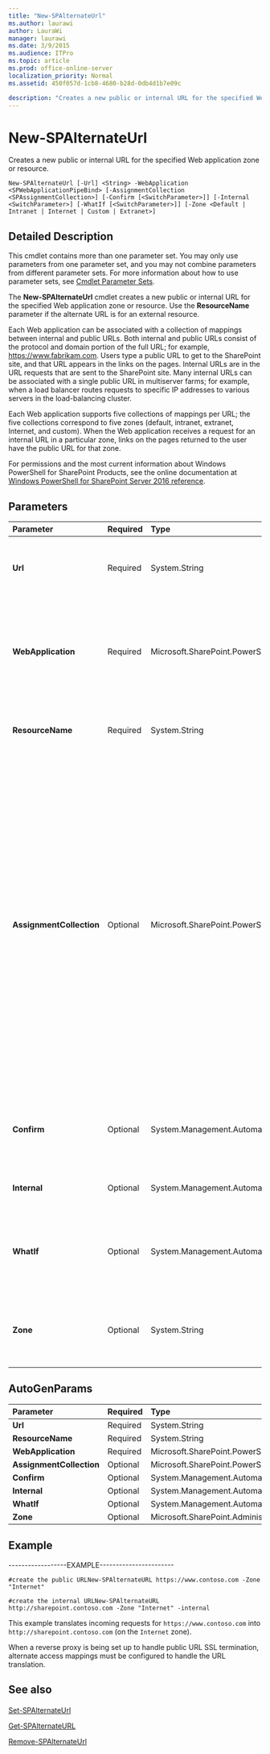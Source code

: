```yaml
---
title: "New-SPAlternateUrl"
ms.author: laurawi
author: LauraWi
manager: laurawi
ms.date: 3/9/2015
ms.audience: ITPro
ms.topic: article
ms.prod: office-online-server
localization_priority: Normal
ms.assetid: 450f057d-1cb8-4680-b28d-0db4d1b7e09c

description: "Creates a new public or internal URL for the specified Web application zone or resource."
---
```


# New-SPAlternateUrl

Creates a new public or internal URL for the specified Web application zone or resource.
  
```
New-SPAlternateUrl [-Url] <String> -WebApplication <SPWebApplicationPipeBind> [-AssignmentCollection <SPAssignmentCollection>] [-Confirm [<SwitchParameter>]] [-Internal <SwitchParameter>] [-WhatIf [<SwitchParameter>]] [-Zone <Default | Intranet | Internet | Custom | Extranet>]
```

## Detailed Description

This cmdlet contains more than one parameter set. You may only use parameters from one parameter set, and you may not combine parameters from different parameter sets. For more information about how to use parameter sets, see [Cmdlet Parameter Sets](https://go.microsoft.com/fwlink/?LinkID=187810).
  
The **New-SPAlternateUrl** cmdlet creates a new public or internal URL for the specified Web application zone or resource. Use the **ResourceName** parameter if the alternate URL is for an external resource. 
  
Each Web application can be associated with a collection of mappings between internal and public URLs. Both internal and public URLs consist of the protocol and domain portion of the full URL; for example, https://www.fabrikam.com. Users type a public URL to get to the SharePoint site, and that URL appears in the links on the pages. Internal URLs are in the URL requests that are sent to the SharePoint site. Many internal URLs can be associated with a single public URL in multiserver farms; for example, when a load balancer routes requests to specific IP addresses to various servers in the load-balancing cluster.
  
Each Web application supports five collections of mappings per URL; the five collections correspond to five zones (default, intranet, extranet, Internet, and custom). When the Web application receives a request for an internal URL in a particular zone, links on the pages returned to the user have the public URL for that zone.
  
For permissions and the most current information about Windows PowerShell for SharePoint Products, see the online documentation at [Windows PowerShell for SharePoint Server 2016 reference](https://go.microsoft.com/fwlink/p/?LinkId=671715).
  
## Parameters

|**Parameter**|**Required**|**Type**|**Description**|
|:-----|:-----|:-----|:-----|
|**Url** <br/> |Required  <br/> |System.String  <br/> |Specifies the public URL that users access to sign in to the Web application.  <br/> The type must be a valid URL, in the form http://server_name.  <br/> |
|**WebApplication** <br/> |Required  <br/> |Microsoft.SharePoint.PowerShell.SPWebApplicationPipeBind  <br/> |Specifies the name, URL, or GUID of the Web application for which to create the mapping.  <br/> The type must be a valid name, URL, in the form WebApplication-1212, http://server_name, or GUID, in the form 1234-5678-9876-0987.  <br/> |
|**ResourceName** <br/> |Required  <br/> |System.String  <br/> |Specifies the resource name, if the alternate URL is for an external resource. If no value is specified, the value is left blank.  <br/> |
|**AssignmentCollection** <br/> |Optional  <br/> |Microsoft.SharePoint.PowerShell.SPAssignmentCollection  <br/> |Manages objects for the purpose of proper disposal. Use of objects, such as **SPWeb** or **SPSite**, can use large amounts of memory and use of these objects in Windows PowerShell scripts requires proper memory management. Using the **SPAssignment** object, you can assign objects to a variable and dispose of the objects after they are needed to free up memory. When **SPWeb**, **SPSite**, or **SPSiteAdministration** objects are used, the objects are automatically disposed of if an assignment collection or the **Global** parameter is not used.  <br/> > [!NOTE]> When the **Global** parameter is used, all objects are contained in the global store. If objects are not immediately used, or disposed of by using the **Stop-SPAssignment** command, an out-of-memory scenario can occur.           |
|**Confirm** <br/> |Optional  <br/> |System.Management.Automation.SwitchParameter  <br/> |Prompts you for confirmation before executing the command. For more information, type the following command: **get-help about_commonparameters** <br/> |
|**Internal** <br/> |Optional  <br/> |System.Management.Automation.SwitchParameter  <br/> |Makes this alternate URL an internal URL. If this parameter is not provided, the URL is a public URL.  <br/> |
|**WhatIf** <br/> |Optional  <br/> |System.Management.Automation.SwitchParameter  <br/> |Displays a message that describes the effect of the command instead of executing the command. For more information, type the following command: **get-help about_commonparameters** <br/> |
|**Zone** <br/> |Optional  <br/> |System.String  <br/> |Specifies one of the five zones with which the alternate URL is associated.  <br/> The type must be a valid zone: **Default**, **Intranet**, **Internet**, **Extranet**, or **Custom**.  <br/> |
   
## AutoGenParams

|**Parameter**|**Required**|**Type**|**Description**|
|:-----|:-----|:-----|:-----|
|**Url** <br/> |Required  <br/> |System.String  <br/> ||
|**ResourceName** <br/> |Required  <br/> |System.String  <br/> ||
|**WebApplication** <br/> |Required  <br/> |Microsoft.SharePoint.PowerShell.SPWebApplicationPipeBind  <br/> ||
|**AssignmentCollection** <br/> |Optional  <br/> |Microsoft.SharePoint.PowerShell.SPAssignmentCollection  <br/> ||
|**Confirm** <br/> |Optional  <br/> |System.Management.Automation.SwitchParameter  <br/> ||
|**Internal** <br/> |Optional  <br/> |System.Management.Automation.SwitchParameter  <br/> ||
|**WhatIf** <br/> |Optional  <br/> |System.Management.Automation.SwitchParameter  <br/> ||
|**Zone** <br/> |Optional  <br/> |Microsoft.SharePoint.Administration.SPUrlZone  <br/> ||
   
## Example

------------------EXAMPLE-----------------------
  
```
#create the public URLNew-SPAlternateURL https://www.contoso.com -Zone "Internet"
```

```
#create the internal URLNew-SPAlternateURL http://sharepoint.contoso.com -Zone "Internet" -internal
```

This example translates incoming requests for  `https://www.contoso.com` into  `http://sharepoint.contoso.com` (on the  `Internet` zone). 
  
When a reverse proxy is being set up to handle public URL SSL termination, alternate access mappings must be configured to handle the URL translation.
  
## See also

#### 

[Set-SPAlternateUrl](set-spalternateurl.md)
  
[Get-SPAlternateURL](get-spalternateurl.md)
  
[Remove-SPAlternateUrl](remove-spalternateurl.md)

